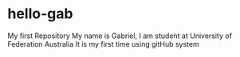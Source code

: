 # hello-gab
My first Repository
My name is Gabriel, I am student at University of Federation Australia
It is my first time using gitHub system
